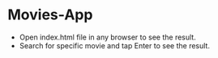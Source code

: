 # Movies-App
- Open index.html file in any browser to see the result.
- Search for specific movie and tap Enter to see the result.
